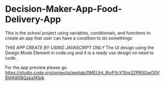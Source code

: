 # Decision-Maker-App-Food-Delivery-App
This is the school project using variables, conditionals, and functions to create an app that user can have a condition to do somethings

*THIS APP CREATE BY USING JAVASCRIPT ONLY*
The UI design using the Design Mode Element in code.org and it is a ready use design no need to code.

For the app preview please go
https://studio.code.org/projects/applab/0MEUHj_RivPXrX1Sro2ZPR5GwO0V8WA9XBQsba1Kblk
